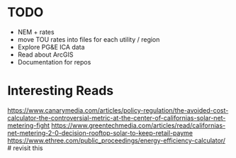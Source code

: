 # TODO
- NEM + rates
- move TOU rates into files for each utility / region
- Explore PG&E ICA data
- Read about ArcGIS
- Documentation for repos

# Interesting Reads
https://www.canarymedia.com/articles/policy-regulation/the-avoided-cost-calculator-the-controversial-metric-at-the-center-of-californias-solar-net-metering-fight
https://www.greentechmedia.com/articles/read/californias-net-metering-2-0-decision-rooftop-solar-to-keep-retail-payme
https://www.ethree.com/public_proceedings/energy-efficiency-calculator/ # revisit this
